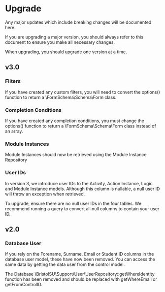 # Upgrade

Any major updates which include breaking changes will be documented here.

If you are upgrading a major version, you should always refer to this document to ensure you make all necessary changes.

When upgrading, you should upgrade one version at a time.

## v3.0

### Filters

If you have created any custom filters, you will need to convert the options() function to return a \FormSchema\Schema\Form class.

### Completion Conditions

If you have created any completion conditions, you must change the options() function to return a \FormSchema\Schema\Form class instead of an array.

### Module Instances
Module Instances should now be retrieved using the Module Instance Repository

### User IDs
In version 3, we introduce user IDs to the Activity, Action Instance, Logic and Module Instance models. Although this column is nullable, a null user ID will throw an exception when retrieved.

To upgrade, ensure there are no null user IDs in the four tables. We recommend running a query to convert all null columns to contain your user ID.

## v2.0

### Database User

If you rely on the Forename, Surname, Email or Student ID columns in the database user model, these have now been removed. You can access the same data
by getting the data user from the control model.

The Database \BristolSU\Support\User\UserRepository::getWhereIdentity function has been removed and should be replaced with getWhereEmail or getFromControlID.
